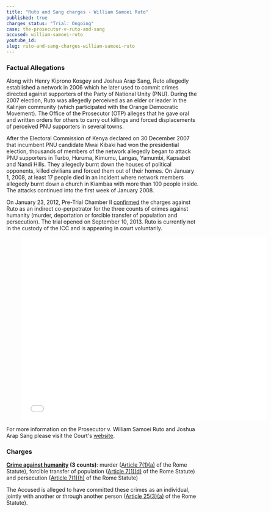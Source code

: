 ```yaml
---
title: "Ruto and Sang charges - William Samoei Ruto"
published: true
charges_status: "Trial: Ongoing"
case: the-prosecutor-v-ruto-and-sang
accused: william-samoei-ruto
youtube_id:
slug: ruto-and-sang-charges-william-samoei-ruto
---
```


### Factual Allegations

Along with Henry Kiprono Kosgey and Joshua Arap Sang, Ruto allegedly established a network in 2006 which he later used to commit crimes directed against supporters of the Party of National Unity (PNU). During the 2007 election, Ruto was allegedly perceived as an elder or leader in the Kalinjen community (which participated with the Orange Democratic Movement). The Office of the Prosecutor (OTP) alleges that he gave oral and written orders for others to carry out killings and forced displacements of perceived PNU supporters in several towns.

After the Electoral Commission of Kenya declared on 30 December 2007 that incumbent PNU candidate Mwai Kibaki had won the presidential election, thousands of members of the network allegedly began to attack PNU supporters in Turbo, Huruma, Kimumu, Langas, Yamumbi, Kapsabet and Nandi Hills. They allegedly burnt down the houses of political opponents, killed civilians and forced them out of their homes. On January 1, 2008, at least 17 people died in an incident where network members allegedly burnt down a church in Kiambaa with more than 100 people inside. The attacks continued into the first week of January 2008.

On January 23, 2012, Pre-Trial Chamber II [confirmed](http://www.icc-cpi.int/iccdocs/doc/doc1314535.pdf) the charges against Ruto as an indirect co-perpetrator for the three counts of crimes against humanity (murder, deportation or forcible transfer of population and persecution). The trial opened on September 10, 2013. Ruto is currently not in the custody of the ICC and is appearing in court voluntarily.

<figure data-type="video">

<iframe class="embedly-embed" src="//cdn.embedly.com/widgets/media.html?src=https%3A%2F%2Fwww.youtube.com%2Fembed%2FCQ09M8LeVJA%3Ffeature%3Doembed&amp;url=https%3A%2F%2Fwww.youtube.com%2Fwatch%3Fv%3DCQ09M8LeVJA&amp;image=https%3A%2F%2Fi.ytimg.com%2Fvi%2FCQ09M8LeVJA%2Fhqdefault.jpg&amp;key=31a2d8b5de5447f0b129e81f50af7b5b&amp;type=text%2Fhtml&amp;schema=youtube" scrolling="no" allowfullscreen="" frameborder="0" height="480" width="640"></iframe>

</figure>

For more information on the Prosecutor v. William Samoei Ruto and Joshua Arap Sang please visit the Court's [website](http://www.icc-cpi.int/en_menus/icc/situations%20and%20cases/situations/situation%20icc%200109/related%20cases/icc01090111/Pages/icc01090111.aspx).

### Charges

**[Crime against humanity](http://www.casematrixnetwork.org/case-m/klamberg-commentary/rome-statute/#c1171) (3 counts)**: murder ([Article 7(1)(a)](http://www.casematrixnetwork.org/cmn-knowledge-hub/klamberg-commentary/elements-of-crime/#c2286) of the Rome Statute), forcible transfer of population ([Article 7(1)(d)](http://www.casematrixnetwork.org/cmn-knowledge-hub/klamberg-commentary/elements-of-crime/#c2289) of the Rome Statute) and persecution ([Article 7(1)(h)](http://www.casematrixnetwork.org/cmn-knowledge-hub/klamberg-commentary/elements-of-crime/#c2298) of the Rome Statute)

The Accused is alleged to have committed these crimes as an individual, jointly with another or through another person ([Article 25(3)(a)](http://www.casematrixnetwork.org/case-m/klamberg-commentary/rome-statute/#c1198) of the Rome Statute).

